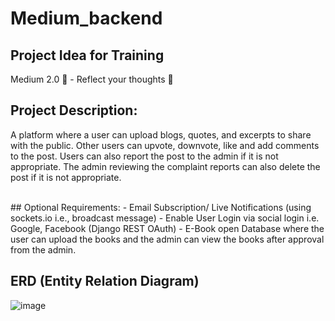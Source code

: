 # Medium_backend


## Project Idea for Training
  Medium 2.0 📝 - Reflect your thoughts 💭

## Project Description:
A platform where a user can upload blogs, quotes, and excerpts to share with the public. Other users can upvote, downvote, like and add comments to the post. Users can also report the post to the admin if it is not appropriate. The admin reviewing the complaint reports can also delete the post if it is not appropriate.

<br>
## Optional Requirements:  
 - Email Subscription/ Live Notifications (using sockets.io i.e., broadcast message)
  - Enable User Login via social login i.e. Google, Facebook (Django REST OAuth)
  - E-Book open Database where the user can upload the books and the admin can view the books after approval from the admin.

<br>

## ERD (Entity Relation Diagram)

![image](https://user-images.githubusercontent.com/78806673/185558341-17aea7f5-82b4-4e14-a893-e85734c6d15d.png)



